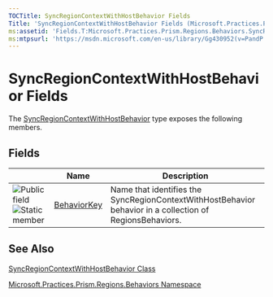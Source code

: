 ```yaml
---
TOCTitle: SyncRegionContextWithHostBehavior Fields
Title: 'SyncRegionContextWithHostBehavior Fields (Microsoft.Practices.Prism.Regions.Behaviors)'
ms:assetid: 'Fields.T:Microsoft.Practices.Prism.Regions.Behaviors.SyncRegionContextWithHostBehavior'
ms:mtpsurl: 'https://msdn.microsoft.com/en-us/library/Gg430952(v=PandP.50)'
---
```



# SyncRegionContextWithHostBehavior Fields

The [SyncRegionContextWithHostBehavior](https://msdn.microsoft.com/library/microsoft.practices.prism.regions.behaviors.syncregioncontextwithhostbehavior) type exposes the following members.

## Fields

<span id="fieldTableToggle"></span>
<table>

<thead>
<tr class="header">
<th> </th>
<th>Name</th>
<th>Description</th>
</tr>
</thead>
<tbody>
<tr class="odd">
<td><img src="https://msdn.microsoft.com/en-us/Gg430952.pubfield(en-us,PandP.50).gif" title="Public field" /><img src="https://msdn.microsoft.com/en-us/Gg430952.static(en-us,PandP.50).gif" title="Static member" /></td>
<td><a href="https://msdn.microsoft.com/library/microsoft.practices.prism.regions.behaviors.syncregioncontextwithhostbehavior.behaviorkey">BehaviorKey</a></td>
<td><div class="summary">
Name that identifies the SyncRegionContextWithHostBehavior behavior in a collection of RegionsBehaviors.
</div></td>
</tr>
</tbody>
</table>

## See Also

[SyncRegionContextWithHostBehavior Class](https://msdn.microsoft.com/library/microsoft.practices.prism.regions.behaviors.syncregioncontextwithhostbehavior)

[Microsoft.Practices.Prism.Regions.Behaviors Namespace](https://msdn.microsoft.com/library/microsoft.practices.prism.regions.behaviors)
